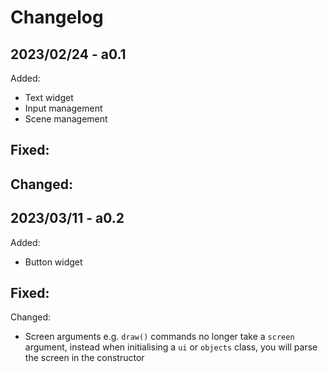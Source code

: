 # Changelog
## 2023/02/24 - a0.1
Added:
- Text widget
- Input management
- Scene management

Fixed:
- 

Changed:
- 

## 2023/03/11 - a0.2
Added:
- Button widget

Fixed:
- 

Changed: 
- Screen arguments
e.g. `draw()` commands no longer take a `screen` argument, instead when initialising a `ui` or `objects` class, you will parse the screen in the constructor

